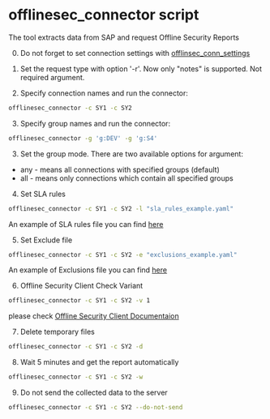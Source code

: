# offlinesec_connector script
The tool extracts data from SAP and request Offline Security Reports

0. Do not forget to set connection settings with [offlinsec_conn_settings](./offlinesec_conn_settings.md)

1. Set the request type with option '-r'. Now only "notes" is supported. Not required argument. 

2. Specify connection names and run the connector:
```sh
offlinesec_connector -c SY1 -c SY2
```

3. Specify group names and run the connector:
```sh
offlinesec_connector -g 'g:DEV' -g 'g:S4'
```

3. Set the group mode. There are two available options for argument:
* any - means all connections with specified groups (default)
* all - means only connections which contain all specified groups

4. Set SLA rules
```sh
offlinesec_connector -c SY1 -c SY2 -l "sla_rules_example.yaml"
```
An example of SLA rules file you can find [here](./sla_rules_example.yaml)

5. Set Exclude file
```sh
offlinesec_connector -c SY1 -c SY2 -e "exclusions_example.yaml"
```
An example of Exclusions file you can find [here](./exclusions_example.yaml)

6. Offline Security Client Check Variant
```sh
offlinesec_connector -c SY1 -c SY2 -v 1
```
please check [Offline Security Client Documentaion](https://github.com/offlinesec/offlinesec-client/blob/main/docs/how_to_prepare_sap_softs.md)

7. Delete temporary files
```sh
offlinesec_connector -c SY1 -c SY2 -d
```

8. Wait 5 minutes and get the report automatically
```sh
offlinesec_connector -c SY1 -c SY2 -w
```

9. Do not send the collected data to the server
```sh
offlinesec_connector -c SY1 -c SY2 --do-not-send
```

